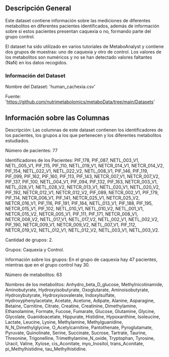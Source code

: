 ## Descripción General

Este dataset contiene información sobre las mediciones
  de diferentes metabolitos en diferentes pacientes identificados,
  además de información sobre si estos pacientes presentan caquexia
  o no, formando parte del grupo control.

El dataset ha sido utilizado en varios tutoriales de 
  MetaboAnalyst y contiene dos grupos de muestras: uno de 
  caquexia y otro de control. Los valores de los metabolitos
  son numéricos y no se han detectado valores faltantes (NaN) 
  en los datos recogidos.

### Información del Dataset

Nombre del Dataset: 'human_cachexia.csv'

Fuente: 'https://github.com/nutrimetabolomics/metaboData/tree/main/Datasets'

## Información sobre las Columnas

Descripción: Las columnas de este dataset contienen 
  los identificadores de los pacientes, los grupos a los 
  que pertenecen y los diferentes metabolitos estudiados.

Número de pacientes: 77

Identificadores de los Pacientes: PIF_178, PIF_087, NETL_003_V1,
  NETL_005_V1, PIF_115, PIF_110, NETL_019_V1, 
  NETCR_014_V1, NETCR_014_V2, PIF_154, NETL_022_V1, 
  NETL_022_V2, NETL_008_V1, PIF_146, PIF_119,
  PIF_099, PIF_162, PIF_160, PIF_113, 
  PIF_143, NETCR_007_V1, NETCR_007_V2, PIF_137, 
  PIF_100, NETL_004_V1, PIF_094, PIF_132, 
  PIF_163, NETCR_003_V1, NETL_028_V1, NETL_028_V2,
  NETCR_013_V1, NETL_020_V1, NETL_020_V2, PIF_192, 
  NETCR_012_V1, NETCR_012_V2, PIF_089, NETCR_002_V1,
  PIF_179, PIF_114, NETCR_006_V1, PIF_141, 
  NETCR_025_V1, NETCR_025_V2, NETCR_016_V1, PIF_116,
  PIF_191, PIF_164, NETL_013_V1, PIF_188, 
  PIF_195, NETCR_015_V1, PIF_102, NETL_010_V1, 
  NETL_010_V2, NETL_001_V1, NETCR_015_V2, NETCR_005_V1, 
  PIF_111, PIF_171, NETCR_008_V1, NETCR_008_V2, 
  NETL_017_V1, NETL_017_V2, NETL_002_V1, NETL_002_V2, 
  PIF_190, NETCR_009_V1, NETCR_009_V2, NETL_007_V1, 
  PIF_112, NETCR_019_V2, NETL_012_V1, NETL_012_V2, 
  NETL_003_V1, NETL_003_V2.

Cantidad de grupos: 2.

Grupos: Caquexia y Control.

Información sobre los grupos: En el grupo de caquexia hay 47 pacientes, 
  mientras que en el grupo control hay 30.

Número de metabolitos: 63

Nombres de los metabolitos: Anhydro_beta_D_glucose, Methylnicotinamide, Aminobutyrate, 
  Hydroxyisobutyrate, Oxoglutarate, Aminoisobutyrate,
  Hydroxybutyrate, Hydroxyisovalerate, Indoxylsulfate, 
  Hydroxyphenylacetate, Acetate, Acetone, 
  Adipate, Alanine, Asparagine, 
  Betaine, Carnitine, Citrate, 
  Creatine, Creatinine, Dimethylamine, 
  Ethanolamine, Formate, Fucose, 
  Fumarate, Glucose, Glutamine, 
  Glycine, Glycolate, Guanidoacetate, 
  Hippurate, Histidine, Hypoxanthine, 
  Isoleucine, Lactate, Leucine, 
  Lysine, Methylamine, Methylguanidine, 
  N_N_Dimethylglycine, O_Acetylcarnitine, Pantothenate, 
  Pyroglutamate, Pyruvate, Quinolinate, 
  Serine, Succinate, Sucrose, 
  Tartrate, Taurine, Threonine, 
  Trigonelline, Trimethylamine_N_oxide, Tryptophan,
  Tyrosine, Uracil, Valine, 
  Xylose, cis_Aconitate, myo_Inositol, 
  trans_Aconitate, pi_Methylhistidine, tau_Methylhistidine.

